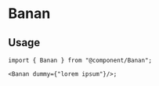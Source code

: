 # Banan

## Usage

```tsx
import { Banan } from "@component/Banan";

<Banan dummy={"lorem ipsum"}/>;
```

<!-- ## TOOD

- [ ] ...
  - [ ] ...
  - [ ] ...
- [ ] ... -->
